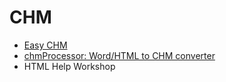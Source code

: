 # CHM

* [Easy CHM](http://www.etextwizard.com/cn/easychm.html)
* [chmProcessor: Word/HTML to CHM converter](https://sourceforge.net/projects/chmprocessor/)
* HTML Help Workshop

